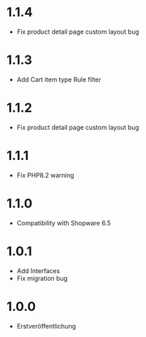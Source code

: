 # 1.1.4
- Fix product detail page custom layout bug
 
# 1.1.3
- Add Cart item type Rule filter

# 1.1.2
- Fix product detail page custom layout bug

# 1.1.1
- Fix PHP8.2 warning

# 1.1.0
- Compatibility with Shopware 6.5
 
# 1.0.1
- Add Interfaces
- Fix migration bug

# 1.0.0
- Erstveröffentlichung
